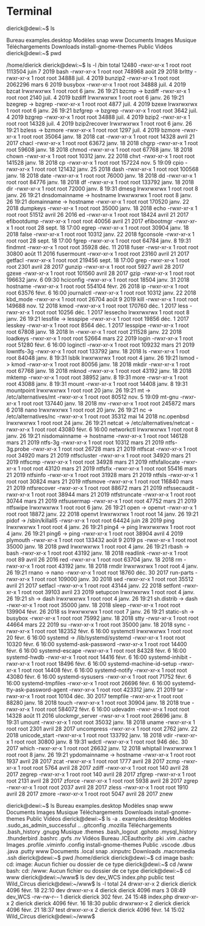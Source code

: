 # Terminal

dierick@dewi:~$ ls

Bureau     examples.desktop      Modèles  snap             www
Documents  Images                Musique  Téléchargements
Downloads  install-gnome-themes  Public   Vidéos
dierick@dewi:~$ pwd

/home/dierick
dierick@dewi:~$ ls -l /bin
total 12480
-rwxr-xr-x 1 root root 1113504 juin   7  2019 bash
-rwxr-xr-x 1 root root  748968 août  29  2018 brltty
-rwxr-xr-x 1 root root   34888 juil.  4  2019 bunzip2
-rwxr-xr-x 1 root root 2062296 mars   6  2019 busybox
-rwxr-xr-x 1 root root   34888 juil.  4  2019 bzcat
lrwxrwxrwx 1 root root       6 janv. 26 19:21 bzcmp -> bzdiff
-rwxr-xr-x 1 root root    2140 juil.  4  2019 bzdiff
lrwxrwxrwx 1 root root       6 janv. 26 19:21 bzegrep -> bzgrep
-rwxr-xr-x 1 root root    4877 juil.  4  2019 bzexe
lrwxrwxrwx 1 root root       6 janv. 26 19:21 bzfgrep -> bzgrep
-rwxr-xr-x 1 root root    3642 juil.  4  2019 bzgrep
-rwxr-xr-x 1 root root   34888 juil.  4  2019 bzip2
-rwxr-xr-x 1 root root   14328 juil.  4  2019 bzip2recover
lrwxrwxrwx 1 root root       6 janv. 26 19:21 bzless -> bzmore
-rwxr-xr-x 1 root root    1297 juil.  4  2019 bzmore
-rwxr-xr-x 1 root root   35064 janv. 18  2018 cat
-rwxr-xr-x 1 root root   14328 avril 21  2017 chacl
-rwxr-xr-x 1 root root   63672 janv. 18  2018 chgrp
-rwxr-xr-x 1 root root   59608 janv. 18  2018 chmod
-rwxr-xr-x 1 root root   67768 janv. 18  2018 chown
-rwxr-xr-x 1 root root   10312 janv. 22  2018 chvt
-rwxr-xr-x 1 root root  141528 janv. 18  2018 cp
-rwxr-xr-x 1 root root  157224 nov.   5 19:09 cpio
-rwxr-xr-x 1 root root  121432 janv. 25  2018 dash
-rwxr-xr-x 1 root root  100568 janv. 18  2018 date
-rwxr-xr-x 1 root root   76000 janv. 18  2018 dd
-rwxr-xr-x 1 root root   84776 janv. 18  2018 df
-rwxr-xr-x 1 root root  133792 janv. 18  2018 dir
-rwxr-xr-x 1 root root   72000 janv.  8 19:31 dmesg
lrwxrwxrwx 1 root root       8 janv. 26 19:21 dnsdomainname -> hostname
lrwxrwxrwx 1 root root       8 janv. 26 19:21 domainname -> hostname
-rwxr-xr-x 1 root root  170520 janv. 22  2018 dumpkeys
-rwxr-xr-x 1 root root   35000 janv. 18  2018 echo
-rwxr-xr-x 1 root root   51512 avril 26  2016 ed
-rwxr-xr-x 1 root root   18424 avril 21  2017 efibootdump
-rwxr-xr-x 1 root root   40056 avril 21  2017 efibootmgr
-rwxr-xr-x 1 root root      28 sept. 18 17:00 egrep
-rwxr-xr-x 1 root root   30904 janv. 18  2018 false
-rwxr-xr-x 1 root root   10312 janv. 22  2018 fgconsole
-rwxr-xr-x 1 root root      28 sept. 18 17:00 fgrep
-rwxr-xr-x 1 root root   64784 janv.  8 19:31 findmnt
-rwxr-xr-x 1 root root   35928 déc.  11  2018 fuser
-rwsr-xr-x 1 root root   30800 août  11  2016 fusermount
-rwxr-xr-x 1 root root   23160 avril 21  2017 getfacl
-rwxr-xr-x 1 root root  219456 sept. 18 17:00 grep
-rwxr-xr-x 1 root root    2301 avril 28  2017 gunzip
-rwxr-xr-x 1 root root    5927 avril 28  2017 gzexe
-rwxr-xr-x 1 root root  101560 avril 28  2017 gzip
-rwxr-xr-x 1 root root  196632 janv.  6 09:30 hciconfig
-rwxr-xr-x 1 root root   18504 janv. 31  2018 hostname
-rwxr-xr-x 1 root root  554104 févr. 26  2018 ip
-rwxr-xr-x 1 root root   63576 févr.  6 16:00 journalctl
-rwxr-xr-x 1 root root   10312 janv. 22  2018 kbd_mode
-rwxr-xr-x 1 root root   26704 août   9  2019 kill
-rwxr-xr-x 1 root root  149688 nov.  12  2018 kmod
-rwxr-xr-x 1 root root  170760 déc.   1  2017 less
-rwxr-xr-x 1 root root   10256 déc.   1  2017 lessecho
lrwxrwxrwx 1 root root       8 janv. 26 19:21 lessfile -> lesspipe
-rwxr-xr-x 1 root root   19856 déc.   1  2017 lesskey
-rwxr-xr-x 1 root root    8564 déc.   1  2017 lesspipe
-rwxr-xr-x 1 root root   67808 janv. 18  2018 ln
-rwxr-xr-x 1 root root  211528 janv. 22  2018 loadkeys
-rwxr-xr-x 1 root root   52664 mars  22  2019 login
-rwxr-xr-x 1 root root   51280 févr.  6 16:00 loginctl
-rwxr-xr-x 1 root root  109232 mars  21  2019 lowntfs-3g
-rwxr-xr-x 1 root root  133792 janv. 18  2018 ls
-rwxr-xr-x 1 root root   84048 janv.  8 19:31 lsblk
lrwxrwxrwx 1 root root       4 janv. 26 19:21 lsmod -> kmod
-rwxr-xr-x 1 root root   80056 janv. 18  2018 mkdir
-rwxr-xr-x 1 root root   67768 janv. 18  2018 mknod
-rwxr-xr-x 1 root root   43192 janv. 18  2018 mktemp
-rwxr-xr-x 1 root root   38952 janv.  8 19:31 more
-rwsr-xr-x 1 root root   43088 janv.  8 19:31 mount
-rwxr-xr-x 1 root root   14408 janv.  8 19:31 mountpoint
lrwxrwxrwx 1 root root      20 janv. 26 19:21 mt -> /etc/alternatives/mt
-rwxr-xr-x 1 root root   80512 nov.   5 19:09 mt-gnu
-rwxr-xr-x 1 root root  137440 janv. 18  2018 mv
-rwxr-xr-x 1 root root  245872 mars   6  2018 nano
lrwxrwxrwx 1 root root      20 janv. 26 19:21 nc -> /etc/alternatives/nc
-rwxr-xr-x 1 root root   35312 mai   14  2018 nc.openbsd
lrwxrwxrwx 1 root root      24 janv. 26 19:21 netcat -> /etc/alternatives/netcat
-rwxr-xr-x 1 root root   43080 févr.  6 16:00 networkctl
lrwxrwxrwx 1 root root       8 janv. 26 19:21 nisdomainname -> hostname
-rwxr-xr-x 1 root root  146128 mars  21  2019 ntfs-3g
-rwxr-xr-x 1 root root   10312 mars  21  2019 ntfs-3g.probe
-rwxr-xr-x 1 root root   26728 mars  21  2019 ntfscat
-rwxr-xr-x 1 root root   34920 mars  21  2019 ntfscluster
-rwxr-xr-x 1 root root   34920 mars  21  2019 ntfscmp
-rwxr-xr-x 1 root root   34928 mars  21  2019 ntfsfallocate
-rwxr-xr-x 1 root root   43120 mars  21  2019 ntfsfix
-rwxr-xr-x 1 root root   55416 mars  21  2019 ntfsinfo
-rwxr-xr-x 1 root root   31928 mars  21  2019 ntfsls
-rwxr-xr-x 1 root root   30824 mars  21  2019 ntfsmove
-rwxr-xr-x 1 root root  116840 mars  21  2019 ntfsrecover
-rwxr-xr-x 1 root root   88672 mars  21  2019 ntfssecaudit
-rwxr-xr-x 1 root root   38944 mars  21  2019 ntfstruncate
-rwxr-xr-x 1 root root   30744 mars  21  2019 ntfsusermap
-rwxr-xr-x 1 root root   47752 mars  21  2019 ntfswipe
lrwxrwxrwx 1 root root       6 janv. 26 19:21 open -> openvt
-rwxr-xr-x 1 root root   18872 janv. 22  2018 openvt
lrwxrwxrwx 1 root root      14 janv. 26 19:21 pidof -> /sbin/killall5
-rwsr-xr-x 1 root root   64424 juin  28  2019 ping
lrwxrwxrwx 1 root root       4 janv. 26 19:21 ping4 -> ping
lrwxrwxrwx 1 root root       4 janv. 26 19:21 ping6 -> ping
-rwxr-xr-x 1 root root   38904 avril  4  2019 plymouth
-rwxr-xr-x 1 root root  133432 août   9  2019 ps
-rwxr-xr-x 1 root root   35000 janv. 18  2018 pwd
lrwxrwxrwx 1 root root       4 janv. 26 19:21 rbash -> bash
-rwxr-xr-x 1 root root   43192 janv. 18  2018 readlink
-rwxr-xr-x 1 root root      89 avril 26  2016 red
-rwxr-xr-x 1 root root   63704 janv. 18  2018 rm
-rwxr-xr-x 1 root root   43192 janv. 18  2018 rmdir
lrwxrwxrwx 1 root root       4 janv. 26 19:21 rnano -> nano
-rwxr-xr-x 1 root root   18760 déc.  30  2017 run-parts
-rwxr-xr-x 1 root root  109000 janv. 30  2018 sed
-rwxr-xr-x 1 root root   35512 avril 21  2017 setfacl
-rwxr-xr-x 1 root root   43144 janv. 22  2018 setfont
-rwxr-xr-x 1 root root   39103 avril 23  2019 setupcon
lrwxrwxrwx 1 root root       4 janv. 26 19:21 sh -> dash
lrwxrwxrwx 1 root root       4 janv. 26 19:21 sh.distrib -> dash
-rwxr-xr-x 1 root root   35000 janv. 18  2018 sleep
-rwxr-xr-x 1 root root  139904 févr. 26  2018 ss
lrwxrwxrwx 1 root root       7 janv. 26 19:21 static-sh -> busybox
-rwxr-xr-x 1 root root   75992 janv. 18  2018 stty
-rwsr-xr-x 1 root root   44664 mars  22  2019 su
-rwxr-xr-x 1 root root   35000 janv. 18  2018 sync
-rwxr-xr-x 1 root root  182352 févr.  6 16:00 systemctl
lrwxrwxrwx 1 root root      20 févr.  6 16:00 systemd -> /lib/systemd/systemd
-rwxr-xr-x 1 root root   10320 févr.  6 16:00 systemd-ask-password
-rwxr-xr-x 1 root root   14400 févr.  6 16:00 systemd-escape
-rwxr-xr-x 1 root root   84328 févr.  6 16:00 systemd-hwdb
-rwxr-xr-x 1 root root   14416 févr.  6 16:00 systemd-inhibit
-rwxr-xr-x 1 root root   18496 févr.  6 16:00 systemd-machine-id-setup
-rwxr-xr-x 1 root root   14408 févr.  6 16:00 systemd-notify
-rwxr-xr-x 1 root root   43080 févr.  6 16:00 systemd-sysusers
-rwxr-xr-x 1 root root   71752 févr.  6 16:00 systemd-tmpfiles
-rwxr-xr-x 1 root root   26696 févr.  6 16:00 systemd-tty-ask-password-agent
-rwxr-xr-x 1 root root  423312 janv. 21  2019 tar
-rwxr-xr-x 1 root root   10104 déc.  30  2017 tempfile
-rwxr-xr-x 1 root root   88280 janv. 18  2018 touch
-rwxr-xr-x 1 root root   30904 janv. 18  2018 true
-rwxr-xr-x 1 root root  584072 févr.  6 16:00 udevadm
-rwxr-xr-x 1 root root   14328 août  11  2016 ulockmgr_server
-rwsr-xr-x 1 root root   26696 janv.  8 19:31 umount
-rwxr-xr-x 1 root root   35032 janv. 18  2018 uname
-rwxr-xr-x 1 root root    2301 avril 28  2017 uncompress
-rwxr-xr-x 1 root root    2762 janv. 22  2018 unicode_start
-rwxr-xr-x 1 root root  133792 janv. 18  2018 vdir
-rwxr-xr-x 1 root root   30800 janv.  8 19:31 wdctl
-rwxr-xr-x 1 root root     946 déc.  30  2017 which
-rwxr-xr-x 1 root root   26632 janv. 12  2018 whiptail
lrwxrwxrwx 1 root root       8 janv. 26 19:21 ypdomainname -> hostname
-rwxr-xr-x 1 root root    1937 avril 28  2017 zcat
-rwxr-xr-x 1 root root    1777 avril 28  2017 zcmp
-rwxr-xr-x 1 root root    5764 avril 28  2017 zdiff
-rwxr-xr-x 1 root root     140 avril 28  2017 zegrep
-rwxr-xr-x 1 root root     140 avril 28  2017 zfgrep
-rwxr-xr-x 1 root root    2131 avril 28  2017 zforce
-rwxr-xr-x 1 root root    5938 avril 28  2017 zgrep
-rwxr-xr-x 1 root root    2037 avril 28  2017 zless
-rwxr-xr-x 1 root root    1910 avril 28  2017 zmore
-rwxr-xr-x 1 root root    5047 avril 28  2017 znew


dierick@dewi:~$ ls
Bureau     examples.desktop      Modèles  snap             www
Documents  Images                Musique  Téléchargements
Downloads  install-gnome-themes  Public   Vidéos
dierick@dewi:~$ ls -a
.              examples.desktop      Modèles         .sudo_as_admin_successful
..             .gitconfig            .mozilla        Téléchargements
.bash_history  .gnupg                Musique         .themes
.bash_logout   .gphoto               .mysql_history  .thunderbird
.bashrc        .gvfs                 .nv             Vidéos
Bureau         .ICEauthority         .pki            .vim
.cache         Images                .profile        .viminfo
.config        install-gnome-themes  Public          .vscode
.dbus          .java                 .putty          www
Documents      .local                snap            .xinputrc
Downloads      .macromedia           .ssh
dierick@dewi:~$ pwd
/home/dierick
dierick@dewi:~$ cd image
bash: cd: image: Aucun fichier ou dossier de ce type
dierick@dewi:~$ cd /www
bash: cd: /www: Aucun fichier ou dossier de ce type
dierick@dewi:~$ cd www
dierick@dewi:~/www$ ls
dev  dev_WCS  index.php  public  test  Wild_Circus
dierick@dewi:~/www$ ls -l
total 24
drwxr-xr-x 2 dierick dierick 4096 févr. 18 22:10 dev
drwxr-xr-x 4 dierick dierick 4096 mars   3 08:49 dev_WCS
-rw-rw-r-- 1 dierick dierick  302 févr. 24 15:48 index.php
drwxr-xr-x 2 dierick dierick 4096 févr. 16 18:30 public
drwxrwxr-x 2 dierick dierick 4096 févr. 21 18:37 test
drwxr-xr-x 2 dierick dierick 4096 févr. 14 15:02 Wild_Circus
dierick@dewi:~/www$ 











